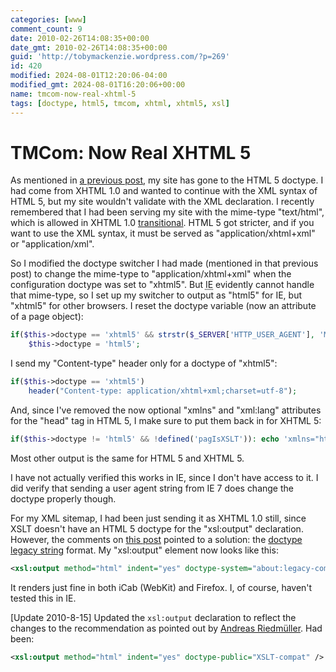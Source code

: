 ```yaml
---
categories: [www]
comment_count: 9
date: 2010-02-26T14:08:35+00:00
date_gmt: 2010-02-26T14:08:35+00:00
guid: 'http://tobymackenzie.wordpress.com/?p=269'
id: 420
modified: 2024-08-01T12:20:06-04:00
modified_gmt: 2024-08-01T16:20:06+00:00
name: tmcom-now-real-xhtml-5
tags: [doctype, html5, tmcom, xhtml, xhtml5, xsl]
---
```


TMCom: Now Real XHTML 5
=======================

As mentioned in [a previous post](/blog/2010/02/16/tmcom-goes-html-5/), my site has gone to the HTML 5 doctype.  I had come from XHTML 1.0 and wanted to continue with the XML syntax of HTML 5, but my site wouldn't validate with the XML declaration.  I recently remembered that I had been serving my site with the mime-type "text/html", which is allowed in XHTML 1.0 <ins>transitional</ins>.	HTML 5 got stricter, and if you want to use the XML syntax, it must be served as "application/xhtml+xml" or "application/xml".

So I modified the doctype switcher I had made (mentioned in that previous post) to change the mime-type to "application/xhtml+xml" when the configuration doctype was set to "xhtml5".	But <abbr title="Internet Explorer">IE</abbr> evidently cannot handle that mime-type, so I set up my switcher to output as "html5" for IE, but "xhtml5" for other browsers.  I reset the doctype variable (now an attribute of a page object):

``` php
if($this->doctype == 'xhtml5' && strstr($_SERVER['HTTP_USER_AGENT'], 'MSIE'))
	$this->doctype = 'html5';
```

<!--more-->

I send my "Content-type" header only for a doctype of "xhtml5":

``` php
if($this->doctype == 'xhtml5')
	header("Content-type: application/xhtml+xml;charset=utf-8");
```

And, since I've removed the now optional "xmlns" and "xml:lang" attributes for the "head" tag in HTML 5, I make sure to put them back in for XHTML 5:

``` php
if($this->doctype != 'html5' && !defined('pagIsXSLT')): echo 'xmlns="http://www.w3.org/1999/xhtml" xml:lang="en"'; endif;
```

Most other output is the same for HTML 5 and XHTML 5.

I have not actually verified this works in IE, since I don't have access to it.  I did verify that sending a user agent string from IE 7 does change the doctype properly though.

For my XML sitemap, I had been just sending it as XHTML 1.0 still, since XSLT doesn't have an HTML 5 doctype for the "xsl:output" declaration.	However, the comments on [this post](http://www.contentwithstyle.co.uk/content/xslt-and-html-5-problems) pointed to a solution: the [doctype legacy string](http://dev.w3.org/html5/spec/Overview.html#doctype-legacy-string) format.  My "xsl:output" element now looks like this:

``` xml
<xsl:output method="html" indent="yes" doctype-system="about:legacy-compat" />
```

It renders just fine in both iCab (WebKit) and Firefox.  I, of course, haven't tested this in IE.

[Update 2010-8-15] Updated the `xsl:output` declaration to reflect the changes to the recommendation as pointed out by [Andreas Riedmüller](#comment-92).	Had been:

``` xml
<xsl:output method="html" indent="yes" doctype-public="XSLT-compat" />
```
